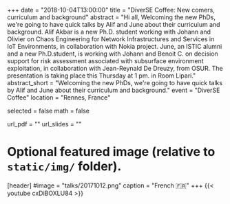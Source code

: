 +++
date = "2018-10-04T13:00:00"
title = "DiverSE Coffee: New comers, curriculum and background"
abstract = "Hi all, Welcoming the new PhDs, we're going to have quick talks by Alif and June about their curriculum and background. Alif Akbar is a new Ph.D. student working with Johann and Olivier on Chaos Engineering for Network Infrastructures and Services in IoT Environments, in collaboration with Nokia project. June, an ISTIC alumni and a new Ph.D.student, is working with Johann and Benoit C. on decision support for risk assessment associated with subsurface environment exploitation, in collaboration with Jean-Reynald De Dreuzy, from OSUR. The presentation is taking place this Thursday at 1 pm. in Room Lipari."
abstract_short = "Welcoming the new PhDs, we're going to have quick talks by Alif and June about their curriculum and background."
event = "DiverSE Coffee"
location = "Rennes, France"

selected = false
math = false

url_pdf = ""
url_slides = ""

# Optional featured image (relative to `static/img/` folder).
[header]
#image = "talks/20171012.png"
caption = "French :fr:"
+++
{{< youtube cxDiBOXLU84 >}}

